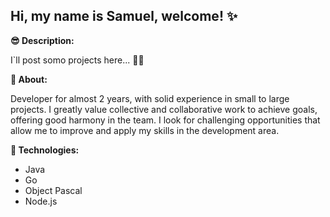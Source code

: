 ## Hi, my name is Samuel, welcome! ✨

**😎 Description:**

I`ll post somo projects here... 👀😁

**💭 About:**

Developer for almost 2 years, with solid experience in small to large projects.
I greatly value collective and collaborative work to achieve goals, offering good harmony in the team.
I look for challenging opportunities that allow me to improve and apply my skills in the development area.

**🔬 Technologies:**

- Java
- Go
- Object Pascal
- Node.js
